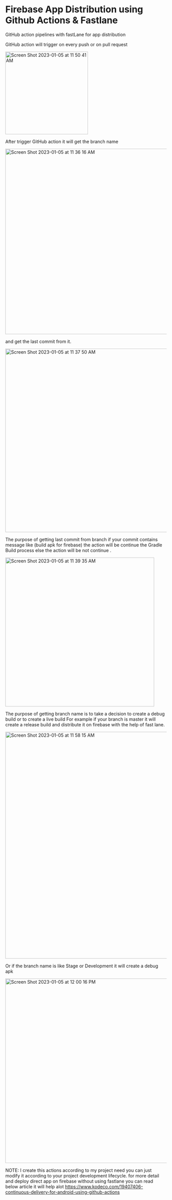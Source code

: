 # Firebase App Distribution using Github Actions & Fastlane

GitHub action pipelines with fastLane for app distribution 

GitHub action will trigger on every push or on pull request 

<img width="258" alt="Screen Shot 2023-01-05 at 11 50 41 AM" src="https://user-images.githubusercontent.com/16763500/210719156-22b416c0-9a68-45e4-814a-706ed201f728.png">

After trigger GitHub action it will get the branch name 

<img width="579" alt="Screen Shot 2023-01-05 at 11 36 16 AM" src="https://user-images.githubusercontent.com/16763500/210719328-7ca5387c-a217-4f74-bfdd-3a5825323583.png">

and get the last commit from it. 

<img width="573" alt="Screen Shot 2023-01-05 at 11 37 50 AM" src="https://user-images.githubusercontent.com/16763500/210719448-29c245e2-66f0-4a52-9a6f-715f4e9e19bd.png">

The purpose of getting last commit from branch if your commit contains message like (build apk for firebase)  the action will be continue the Gradle Build process else the action will be not continue .

<img width="465" alt="Screen Shot 2023-01-05 at 11 39 35 AM" src="https://user-images.githubusercontent.com/16763500/210720023-a10c37e6-d03e-4ec6-bb6e-7be4a69a2762.png">

The purpose of getting branch name is to take a decision to create a debug build or to create a live build
For example if your branch is master it will create a release build and distribute it on firebase with the help of fast lane.

<img width="708" alt="Screen Shot 2023-01-05 at 11 58 15 AM" src="https://user-images.githubusercontent.com/16763500/210720457-fd657442-f82d-4754-9a57-aae51af20b12.png">


Or if the branch name is like Stage or Development it will create a debug apk

<img width="576" alt="Screen Shot 2023-01-05 at 12 00 16 PM" src="https://user-images.githubusercontent.com/16763500/210720784-0928f363-4ff7-4c00-ac53-cc06b42568a6.png">

NOTE: I create this actions according to my project need you can just modify it according to your project development lifecycle. 
for more detail and deploy direct app on firebase without using fastlane you can read below article it will help alot
https://www.kodeco.com/19407406-continuous-delivery-for-android-using-github-actions
